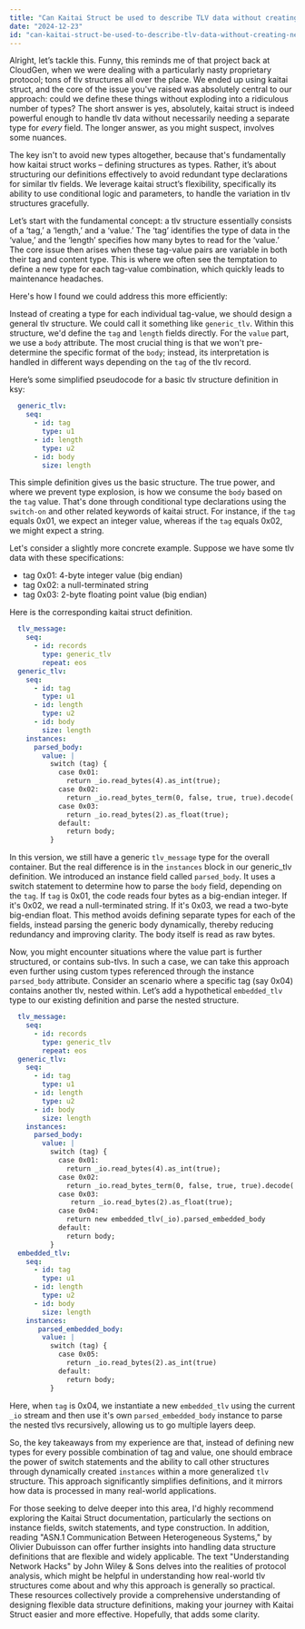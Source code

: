 ```yaml
---
title: "Can Kaitai Struct be used to describe TLV data without creating new types for each field?"
date: "2024-12-23"
id: "can-kaitai-struct-be-used-to-describe-tlv-data-without-creating-new-types-for-each-field"
---
```


Alright, let’s tackle this. Funny, this reminds me of that project back at CloudGen, when we were dealing with a particularly nasty proprietary protocol; tons of tlv structures all over the place. We ended up using kaitai struct, and the core of the issue you've raised was absolutely central to our approach: could we define these things without exploding into a ridiculous number of types? The short answer is yes, absolutely, kaitai struct is indeed powerful enough to handle tlv data without necessarily needing a separate type for *every* field. The longer answer, as you might suspect, involves some nuances.

The key isn't to avoid new types altogether, because that's fundamentally how kaitai struct works – defining structures as types. Rather, it’s about structuring our definitions effectively to avoid redundant type declarations for similar tlv fields. We leverage kaitai struct’s flexibility, specifically its ability to use conditional logic and parameters, to handle the variation in tlv structures gracefully.

Let’s start with the fundamental concept: a tlv structure essentially consists of a ‘tag,’ a ‘length,’ and a ‘value.’ The ‘tag’ identifies the type of data in the ‘value,’ and the ‘length’ specifies how many bytes to read for the ‘value.’ The core issue then arises when these tag-value pairs are variable in both their tag and content type. This is where we often see the temptation to define a new type for each tag-value combination, which quickly leads to maintenance headaches.

Here's how I found we could address this more efficiently:

Instead of creating a type for each individual tag-value, we should design a general tlv structure. We could call it something like `generic_tlv`. Within this structure, we'd define the `tag` and `length` fields directly. For the `value` part, we use a `body` attribute. The most crucial thing is that we won't pre-determine the specific format of the `body`; instead, its interpretation is handled in different ways depending on the `tag` of the tlv record.

Here’s some simplified pseudocode for a basic tlv structure definition in ksy:

```yaml
  generic_tlv:
    seq:
      - id: tag
        type: u1
      - id: length
        type: u2
      - id: body
        size: length
```

This simple definition gives us the basic structure. The true power, and where we prevent type explosion, is how we consume the `body` based on the `tag` value. That's done through conditional type declarations using the `switch-on` and other related keywords of kaitai struct. For instance, if the `tag` equals 0x01, we expect an integer value, whereas if the `tag` equals 0x02, we might expect a string.

Let's consider a slightly more concrete example. Suppose we have some tlv data with these specifications:
* tag 0x01: 4-byte integer value (big endian)
* tag 0x02: a null-terminated string
* tag 0x03: 2-byte floating point value (big endian)

Here is the corresponding kaitai struct definition.

```yaml
  tlv_message:
    seq:
      - id: records
        type: generic_tlv
        repeat: eos
  generic_tlv:
    seq:
      - id: tag
        type: u1
      - id: length
        type: u2
      - id: body
        size: length
    instances:
      parsed_body:
        value: |
          switch (tag) {
            case 0x01:
              return _io.read_bytes(4).as_int(true);
            case 0x02:
              return _io.read_bytes_term(0, false, true, true).decode('utf-8');
            case 0x03:
              return _io.read_bytes(2).as_float(true);
            default:
              return body;
          }
```

In this version, we still have a generic `tlv_message` type for the overall container. But the real difference is in the `instances` block in our generic_tlv definition. We introduced an instance field called `parsed_body`. It uses a switch statement to determine how to parse the `body` field, depending on the `tag`. If `tag` is 0x01, the code reads four bytes as a big-endian integer. If it's 0x02, we read a null-terminated string. If it's 0x03, we read a two-byte big-endian float. This method avoids defining separate types for each of the fields, instead parsing the generic body dynamically, thereby reducing redundancy and improving clarity. The body itself is read as raw bytes.

Now, you might encounter situations where the value part is further structured, or contains sub-tlvs. In such a case, we can take this approach even further using custom types referenced through the instance `parsed_body` attribute. Consider an scenario where a specific tag (say 0x04) contains another tlv, nested within. Let’s add a hypothetical `embedded_tlv` type to our existing definition and parse the nested structure.

```yaml
  tlv_message:
    seq:
      - id: records
        type: generic_tlv
        repeat: eos
  generic_tlv:
    seq:
      - id: tag
        type: u1
      - id: length
        type: u2
      - id: body
        size: length
    instances:
      parsed_body:
        value: |
          switch (tag) {
            case 0x01:
              return _io.read_bytes(4).as_int(true);
            case 0x02:
              return _io.read_bytes_term(0, false, true, true).decode('utf-8');
            case 0x03:
               return _io.read_bytes(2).as_float(true);
            case 0x04:
              return new embedded_tlv(_io).parsed_embedded_body
            default:
              return body;
          }
  embedded_tlv:
    seq:
      - id: tag
        type: u1
      - id: length
        type: u2
      - id: body
        size: length
    instances:
       parsed_embedded_body:
        value: |
          switch (tag) {
            case 0x05:
              return _io.read_bytes(2).as_int(true)
            default:
              return body;
          }
```
Here, when `tag` is 0x04, we instantiate a new `embedded_tlv` using the current `_io` stream and then use it's own `parsed_embedded_body` instance to parse the nested tlvs recursively, allowing us to go multiple layers deep.

So, the key takeaways from my experience are that, instead of defining new types for every possible combination of tag and value, one should embrace the power of switch statements and the ability to call other structures through dynamically created `instances` within a more generalized `tlv` structure. This approach significantly simplifies definitions, and it mirrors how data is processed in many real-world applications.

For those seeking to delve deeper into this area, I'd highly recommend exploring the Kaitai Struct documentation, particularly the sections on instance fields, switch statements, and type construction. In addition, reading "ASN.1 Communication Between Heterogeneous Systems," by Olivier Dubuisson can offer further insights into handling data structure definitions that are flexible and widely applicable. The text "Understanding Network Hacks" by John Wiley & Sons delves into the realities of protocol analysis, which might be helpful in understanding how real-world tlv structures come about and why this approach is generally so practical. These resources collectively provide a comprehensive understanding of designing flexible data structure definitions, making your journey with Kaitai Struct easier and more effective. Hopefully, that adds some clarity.
